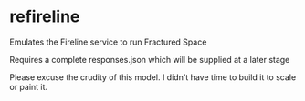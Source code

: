 # refireline
Emulates the Fireline service to run Fractured Space

Requires a complete responses.json which will be supplied at a later stage

Please excuse the crudity of this model. I didn't have time to build it to scale or paint it.
